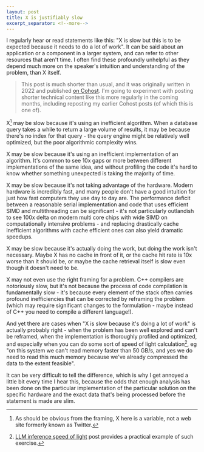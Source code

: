 ```yaml
---
layout: post
title: X is justifiably slow
excerpt_separator: <!--more-->
---
```


I regularly hear or read statements like this: "X is slow but this is to be expected because it needs to do a lot of work". It can be said about an application or a component in a larger system, and can refer to other resources that aren't time. I often find these profoundly unhelpful as they depend much more on the speaker's intuition and understanding of the problem, than X itself.

<!--more-->

> This post is much shorter than usual, and it was originally written in 2022 and published [on Cohost](https://cohost.org/zeux/post/357091-x-is-justifiably-slo). I'm going to experiment with posting shorter technical content like this more regularly in the coming months, including reposting my earlier Cohost posts (of which this is one of).

X[^1] may be slow because it's using an inefficient algorithm. When a database query takes a while to return a large volume of results, it may be because there's no index for that query - the query engine might be relatively well optimized, but the poor algorithmic complexity wins.

X may be slow because it's using an inefficient implementation of an algorithm. It's common to see 10x gaps or more between different implementations of the same idea, and without profiling the code it's hard to know whether something unexpected is taking the majority of time.

X may be slow because it's not taking advantage of the hardware. Modern hardware is incredibly fast, and many people don't have a good intuition for just how fast computers they use day to day are. The performance deficit between a reasonable serial implementation and code that uses efficient SIMD and multithreading can be significant - it's not particularly outlandish to see 100x delta on modern multi core chips with wide SIMD on computationally intensive problems - and replacing drastically cache inefficient algorithms with cache efficient ones can also yield dramatic speedups.

X may be slow because it's actually doing the work, but doing the work isn't necessary. Maybe X has no cache in front of it, or the cache hit rate is 10x worse than it should be, or maybe the cache retrieval itself is slow even though it doesn't need to be.

X may not even use the right framing for a problem. C++ compilers are notoriously slow, but it's not because the process of code compilation is fundamentally slow - it's because every element of the stack often carries profound inefficiencies that can be corrected by reframing the problem (which may require significant changes to the formulation - maybe instead of C++ you need to compile a different language!).

And yet there are cases when "X is slow because it's doing a lot of work" is actually probably right - when the problem has been well explored and can't be reframed, when the implementation is thoroughly profiled and optimized, and especially when you can do some sort of speed of light calculation[^2], eg "on this system we can't read memory faster than 50 GB/s, and yes we do need to read this much memory because we've already compressed the data to the extent feasible".

It can be very difficult to tell the difference, which is why I get annoyed a little bit every time I hear this, because the odds that enough analysis has been done on the particular implementation of the particular solution on the specific hardware and the exact data that's being processed before the statement is made are slim.

[^1]: As should be obvious from the framing, X here is a variable, not a web site formerly known as Twitter.
[^2]: [LLM inference speed of light](https://zeux.io/2024/03/15/llm-inference-sol/) post provides a practical example of such exercise.
